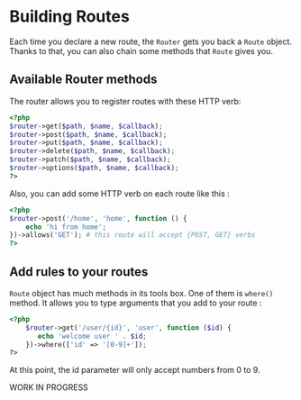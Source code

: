 # Building Routes

Each time you declare a new route, the `Router` gets you back a `Route` object. Thanks to that,
you can also chain some methods that `Route` gives you.

## Available Router methods

The router allows you to register routes with these HTTP verb:
```php
<?php
$router->get($path, $name, $callback);
$router->post($path, $name, $callback);
$router->put($path, $name, $callback);
$router->delete($path, $name, $callback);
$router->patch($path, $name, $callback);
$router->options($path, $name, $callback);
?>
```

Also, you can add some HTTP verb on each route like this :
```php
<?php
$router->post('/home', 'home', function () {
    echo 'hi from home';
})->allows('GET'); # this route will accept {POST, GET} verbs
?>
```

## Add rules to your routes

`Route` object has much methods in its tools box. One of them is `where()` method. It allows you to type 
arguments that you add to your route : 

```php
<?php
    $router->get('/user/{id}', 'user', function ($id) {
       echo 'welcome user ' . $id;
    })->where(['id' => '[0-9]+']);
?>
```
At this point, the id parameter will only accept numbers from 0 to 9.

WORK IN PROGRESS
